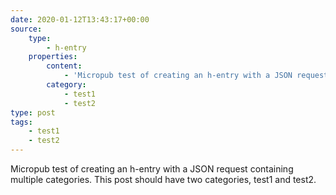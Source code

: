 ```yaml
---
date: 2020-01-12T13:43:17+00:00
source:
    type:
        - h-entry
    properties:
        content:
            - 'Micropub test of creating an h-entry with a JSON request containing multiple categories. This post should have two categories, test1 and test2.'
        category:
            - test1
            - test2
type: post
tags:
    - test1
    - test2
---
```

Micropub test of creating an h-entry with a JSON request containing multiple categories. This post should have two categories, test1 and test2.
